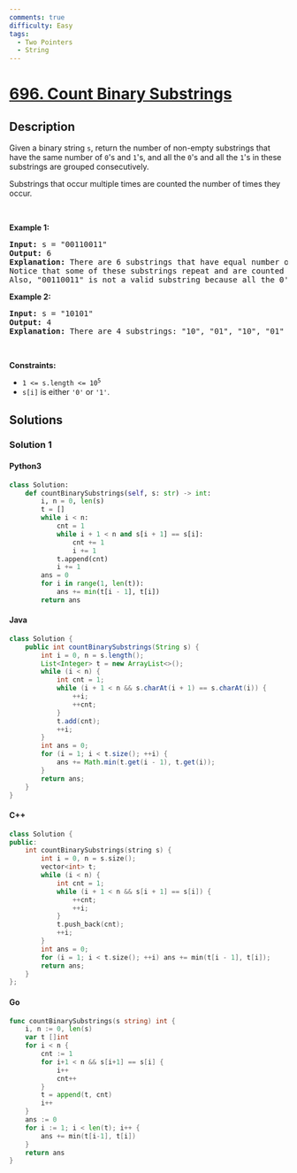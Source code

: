 ```yaml
---
comments: true
difficulty: Easy
tags:
  - Two Pointers
  - String
---
```


<!-- problem:start -->

# [696. Count Binary Substrings](https://leetcode.com/problems/count-binary-substrings)


## Description

<!-- description:start -->

<p>Given a binary string <code>s</code>, return the number of non-empty substrings that have the same number of <code>0</code>&#39;s and <code>1</code>&#39;s, and all the <code>0</code>&#39;s and all the <code>1</code>&#39;s in these substrings are grouped consecutively.</p>

<p>Substrings that occur multiple times are counted the number of times they occur.</p>

<p>&nbsp;</p>
<p><strong class="example">Example 1:</strong></p>

<pre>
<strong>Input:</strong> s = &quot;00110011&quot;
<strong>Output:</strong> 6
<strong>Explanation:</strong> There are 6 substrings that have equal number of consecutive 1&#39;s and 0&#39;s: &quot;0011&quot;, &quot;01&quot;, &quot;1100&quot;, &quot;10&quot;, &quot;0011&quot;, and &quot;01&quot;.
Notice that some of these substrings repeat and are counted the number of times they occur.
Also, &quot;00110011&quot; is not a valid substring because all the 0&#39;s (and 1&#39;s) are not grouped together.
</pre>

<p><strong class="example">Example 2:</strong></p>

<pre>
<strong>Input:</strong> s = &quot;10101&quot;
<strong>Output:</strong> 4
<strong>Explanation:</strong> There are 4 substrings: &quot;10&quot;, &quot;01&quot;, &quot;10&quot;, &quot;01&quot; that have equal number of consecutive 1&#39;s and 0&#39;s.
</pre>

<p>&nbsp;</p>
<p><strong>Constraints:</strong></p>

<ul>
	<li><code>1 &lt;= s.length &lt;= 10<sup>5</sup></code></li>
	<li><code>s[i]</code> is either <code>&#39;0&#39;</code> or <code>&#39;1&#39;</code>.</li>
</ul>

<!-- description:end -->

## Solutions

<!-- solution:start -->

### Solution 1

<!-- tabs:start -->

#### Python3

```python
class Solution:
    def countBinarySubstrings(self, s: str) -> int:
        i, n = 0, len(s)
        t = []
        while i < n:
            cnt = 1
            while i + 1 < n and s[i + 1] == s[i]:
                cnt += 1
                i += 1
            t.append(cnt)
            i += 1
        ans = 0
        for i in range(1, len(t)):
            ans += min(t[i - 1], t[i])
        return ans
```

#### Java

```java
class Solution {
    public int countBinarySubstrings(String s) {
        int i = 0, n = s.length();
        List<Integer> t = new ArrayList<>();
        while (i < n) {
            int cnt = 1;
            while (i + 1 < n && s.charAt(i + 1) == s.charAt(i)) {
                ++i;
                ++cnt;
            }
            t.add(cnt);
            ++i;
        }
        int ans = 0;
        for (i = 1; i < t.size(); ++i) {
            ans += Math.min(t.get(i - 1), t.get(i));
        }
        return ans;
    }
}
```

#### C++

```cpp
class Solution {
public:
    int countBinarySubstrings(string s) {
        int i = 0, n = s.size();
        vector<int> t;
        while (i < n) {
            int cnt = 1;
            while (i + 1 < n && s[i + 1] == s[i]) {
                ++cnt;
                ++i;
            }
            t.push_back(cnt);
            ++i;
        }
        int ans = 0;
        for (i = 1; i < t.size(); ++i) ans += min(t[i - 1], t[i]);
        return ans;
    }
};
```

#### Go

```go
func countBinarySubstrings(s string) int {
	i, n := 0, len(s)
	var t []int
	for i < n {
		cnt := 1
		for i+1 < n && s[i+1] == s[i] {
			i++
			cnt++
		}
		t = append(t, cnt)
		i++
	}
	ans := 0
	for i := 1; i < len(t); i++ {
		ans += min(t[i-1], t[i])
	}
	return ans
}
```

<!-- tabs:end -->

<!-- solution:end -->

<!-- problem:end -->
